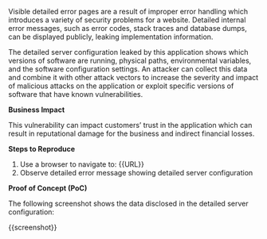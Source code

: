 Visible detailed error pages are a result of improper error handling which introduces a variety of security problems for a website. Detailed internal error messages, such as error codes, stack traces and database dumps, can be displayed publicly, leaking implementation information.

The detailed server configuration leaked by this application shows which versions of software are running, physical paths, environmental variables, and the software configuration settings. An attacker can collect this data and combine it with other attack vectors to increase the severity and impact of malicious attacks on the application or exploit specific versions of software that have known vulnerabilities.

**Business Impact**

This vulnerability can impact customers’ trust in the application which can result in reputational damage for the business and indirect financial losses.

**Steps to Reproduce**

1. Use a browser to navigate to: {{URL}}
1. Observe detailed error message showing detailed server configuration

**Proof of Concept (PoC)**

The following screenshot shows the data disclosed in the detailed server configuration:

{{screenshot}}
